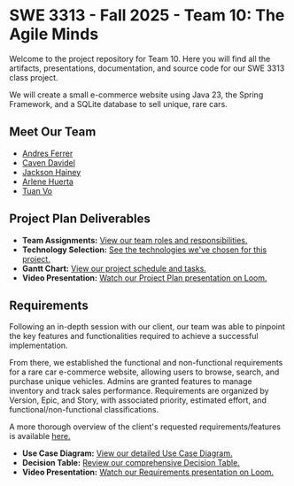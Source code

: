 # SWE 3313 - Fall 2025 - Team 10: The Agile Minds

Welcome to the project repository for Team 10. Here you will find all the artifacts, presentations, documentation, and source code for our SWE 3313 class project.

We will create a small e-commerce website using Java 23, the Spring Framework, and a SQLite database to sell unique, rare cars.


## Meet Our Team

* [Andres Ferrer](./project-plan/resumes/Andres-Ferrer-Resume.md)
* [Caven Davidel](./project-plan/resumes/Caven-Davidek-Resume.md)
* [Jackson Hainey](./project-plan/resumes/Jackson-Hainey-Resume.md)
* [Arlene Huerta](./project-plan/resumes/Arlene-Huerta-Resume.md)
* [Tuan Vo](./project-plan/resumes/Tuan-Vo-Resume.md)


## Project Plan Deliverables

* **Team Assignments:** [View our team roles and responsibilities.](./project-plan/team-assignments/README.md)
* **Technology Selection:** [See the technologies we've chosen for this project.](./project-plan/technology-selection/README.md)
* **Gantt Chart:** [View our project schedule and tasks.](./project-plan/README.md)
* **Video Presentation:** [Watch our Project Plan presentation on Loom.](https://www.loom.com/share/2b2194d1b39145f8bac935143790e86a?sid=ee9ea5a3-abbe-4631-9919-6e430e69c967)

## Requirements


Following an in-depth session with our client, our team was able to pinpoint the key features and functionalities required to achieve a successful implementation.

From there, we established the functional and non-functional requirements for a rare car e-commerce website, allowing users to browse, search, and purchase unique vehicles. Admins are granted features to manage inventory and track sales performance. Requirements are organized by Version, Epic, and Story, with associated priority, estimated effort, and functional/non-functional classifications.

A more thorough overview of the client's requested requirements/features is available [here.](./requirements/README.md)

* **Use Case Diagram:** [View our detailed Use Case Diagram.](./requirements/use-case.md)
* **Decision Table:** [Review our comprehensive Decision Table.](./requirements/decision-table.md)
* **Video Presentation:** [Watch our Requirements presentation on Loom.](#)

